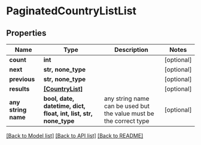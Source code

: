 # PaginatedCountryListList


## Properties
Name | Type | Description | Notes
------------ | ------------- | ------------- | -------------
**count** | **int** |  | [optional] 
**next** | **str, none_type** |  | [optional] 
**previous** | **str, none_type** |  | [optional] 
**results** | [**[CountryList]**](CountryList.md) |  | [optional] 
**any string name** | **bool, date, datetime, dict, float, int, list, str, none_type** | any string name can be used but the value must be the correct type | [optional]

[[Back to Model list]](../README.md#documentation-for-models) [[Back to API list]](../README.md#documentation-for-api-endpoints) [[Back to README]](../README.md)


